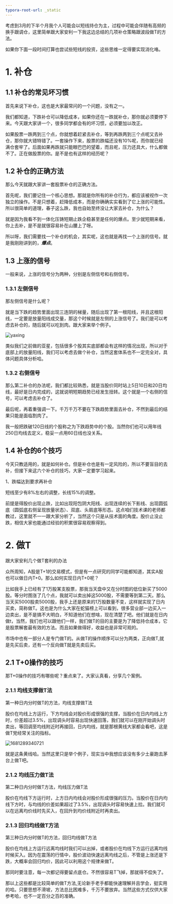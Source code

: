 ```yaml
---
typora-root-url: _static
---
```


考虑到3月的下半个月我个人可能会以短线持仓为主，过程中可能会伴随有高频的换手跟调仓，这里简单跟大家安利一下我这边总结的几项补仓策略跟波段做T的方法。

如果你下面一段时间打算也尝试些短线的投资，这些思维一定得要实现消化咯。

# 1. 补仓

## 1.1 补仓的常见坏习惯

首先来说下补仓，这也是大家最常问的一个问题，没有之一。

我们都知道，下跌补仓可以降低成本，如果你还在一跌就补仓，那你就必须要停下来。今天跟大家讲一个，很多同学都会有的坏习惯，必须要加以改正。

如果股票一跌两到三个点，你就想着赶紧去补仓，等到再跌两到三个点呢又去补仓，那你就大错特错了。一套操作下来，股票的跌幅还没有10%呢，而你就已经满仓套牢了。后面如果再跌就只能眼巴巴的望着，而且呢，压力还具大，什么都做不了。正在做股票的你。是不是也有这样的经历呢？

## 1.2 补仓的正确方法

那么今天就跟大家讲一套股票补仓的正确方法。

首先呢，我们要记住一个核心思想。那就是你所有的补仓行为，都应该被视作一次独立的操作。不是只想着，赶降低成本，而是你确确实实看到了它上涨的可能性。所以很简单的道理，春子这么跌，我也自始至终没让大家去补仓，为什么？

就是因为我看不到一体化压铸短期止跌企稳甚至是任何的爆点。至少就短期来看，你上去补，是不是就很容易补在山腰上了呀。

所以呀，我们需要找一个补仓的机会，其实呢，这也就是再找一个上涨的信号。就是我刚刚讲到的，***爆点***。

## 1.3 上涨的信号

一般来说，上涨的信号分为两种，分别是左侧信号和右侧信号。

### 1.3.1 左侧信号

那左侧信号是什么呢？

就是当下跌的趋势里面出现三连阴的梯量，随后出现了第一根阳线，并且这根阳线，一定要是放量阳线成交量，那这个时候就是左侧的上涨信号了。我们是可以考虑去补仓的，随后就可以吃到肉。跟大家来举个例子。

![yaxing](/yaxing.png)

类似我们之前做的亚星，包括很多个股其实底部都会有这样的情况出现，所以对于底部上的放量阳线，我们可以考虑去做个补仓，当然这套体系也不一定完全对，具体问题具体分析哈。

### 1.3.2 右侧信号
那么第二补仓的办法呢，我们都比较熟悉，就是当股价同时站上5日10日和20日均线，最好是日内完成的，这就说明短期趋势已经发生扭转。这个就是一个右侧的信号，可以考虑去补仓了。

最后呢，再着重强调一下。千万千万不要在下跌趋势里面去补仓，不然到最后的结果只能是面临割肉了。

我一般把跌破120日线的个股称之为下跌趋势中的个股。当然你们也可以用年线250日均线去定义，稳妥一点用60日线也没关系。

## 1.4 补仓的6个技巧

今天只教适用的，就是如何补仓。但是补仓也是有一定风险的，所以不要盲目的去补，但接下来这六个补仓的技巧，大家一定要学习起来。

1、跌幅达到要求再补仓

短线至少有8%左右的调整，长线15%的调整。

前提是得股价出现止跌，比如出现阳包阴大阳线、出现连续的长下影线、出现圆弧底（圆弧底右侧呈现放量状态）、双底、头肩底等形态。这点咱们技术课的老师都教过，这里就不一一跟大家分析了，当然这个只是从技术面的角度。股价止没止跌，相信大家也能通过经验的积累很容易观察得到。



# 2. 做T

跟大家安利几个做T套利的办法



众所周知，A股是T+1的交易模式，但是有一点研究的同学可能都知道，其实A股也可以做日内T+0。那么如何实现日内T+0呢？

比如我手上已经有了1万股某支股票，那我当天盘中又在分时图的低位新买了5000股。等分时图涨了几个点，我就可以卖出掉这5000股，不需要等到第二天。那么当天买5000股卖5000股，我手上还是原来的1万股数量不变，这样就实现了日内买卖，简称做T。这也是为什么大家在蛇猫榜上可以看到，很多营业部一边买入一边卖出，是不是搞不大明白，不知道他们在想啥，现在清楚了吧。他们就是在日内做t，当然，我们也可以跟他们一样，我们做T的目的主要是为了降低持仓成本，它是股票解套最有效的方法。而且如果做得好，收益也是非常可观的。

市场中也有一部分人是专门做T的。从做T的操作顺序可以分为两类，正向做T,就是先买后卖，还有一个反向做T就是先卖后买。

## 2.1 T+0操作的技巧 

那T+0操作的技巧有哪些呢？重点来了。大家认真看，分享几个案例。

### 2.1.1 均线支撑做T法

第一种日内分时做T的方法，均线支撑做T法

股价在均线上方运行，下方均线会对股价形成很强的支撑，当股价在日内均线上方时，价差超过3.5%，出现调头时容易出现快速回落，我们就可以在刚开始调头时卖出，等回调至均线附近时再接回，日内均线，就是那根黄线大家都会看吧，这是做T党经常关注的指标。

![1681289340721](/maotai.png)

就是这条黄线哈。当然这里只是举个例子，现实当中我想应该没有多少土豪跑去茅台上做T吧。

### 2.1.2 均线压力做T法

第二种日内分时做T方法，均线压力做T法

股价在均线下方运行时，上方日内均线会对股价形成很强的压力。当股价在日内均线下方时，与均线的价差如果超过了3.5%，出现调头时容易快速上拉。我们就可以在远离均价线时先买入，在回升到均价线附近时再卖出。

### 2.1.3 回归均线做T方法

第三种日内分时做T的方法，回归均线做T方法

股价在均线上方运行远离均线时我们可以出掉，或者股价在均线下方运行远离均线时候买入。因为在震荡的行情中，股价波动快速远离均线之后，不管是上涨还是下跌，大概率会回归均价，因此可以利用这个规律来做T。

那同时要注意，每一次都记得要留点底仓。不然很容易T飞掉，那就得不偿失了。



那以上这些都是比较简单的做T方法,无论新手老手都能快速理解并且学会，挺实用的哈。只要思想不滑坡，方法总比困难多，千万不要放弃。当然这些方式仅供大家参考哈，也不一定百分之百的准确。